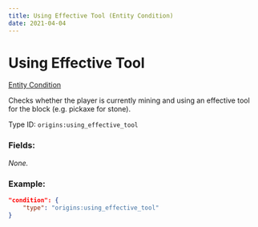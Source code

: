 ```yaml
---
title: Using Effective Tool (Entity Condition)
date: 2021-04-04
---
```


# Using Effective Tool

[Entity Condition](../entity_conditions.md)

Checks whether the player is currently mining and using an effective tool for the block (e.g. pickaxe for stone).

Type ID: `origins:using_effective_tool`

### Fields:

_None._

### Example:
```json
"condition": {
    "type": "origins:using_effective_tool"
}
```
